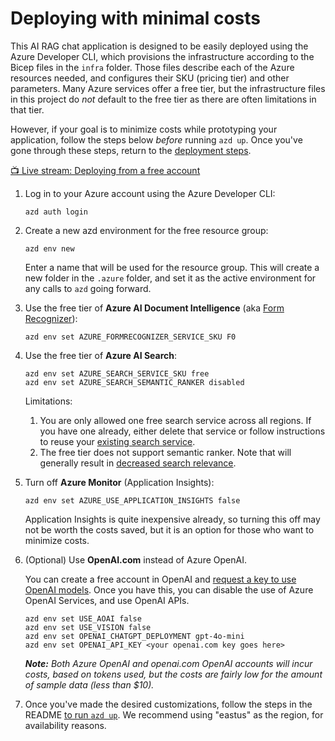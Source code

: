 # Deploying with minimal costs

This AI RAG chat application is designed to be easily deployed using the Azure Developer CLI, which provisions the infrastructure according to the Bicep files in the `infra` folder. Those files describe each of the Azure resources needed, and configures their SKU (pricing tier) and other parameters. Many Azure services offer a free tier, but the infrastructure files in this project do *not* default to the free tier as there are often limitations in that tier.

However, if your goal is to minimize costs while prototyping your application, follow the steps below *before* running `azd up`. Once you've gone through these steps, return to the [deployment steps](../README.md#deployment).

[📺 Live stream: Deploying from a free account]()

1. Log in to your Azure account using the Azure Developer CLI:

    ```shell
    azd auth login
    ```

1. Create a new azd environment for the free resource group:

    ```shell
    azd env new
    ```

    Enter a name that will be used for the resource group.
    This will create a new folder in the `.azure` folder, and set it as the active environment for any calls to `azd` going forward.

1. Use the free tier of **Azure AI Document Intelligence** (aka [Form Recognizer](https://learn.microsoft.com/en-us/azure/ai-services/document-intelligence/overview?view=doc-intel-4.0.0)):

    ```shell
    azd env set AZURE_FORMRECOGNIZER_SERVICE_SKU F0
    ```

1. Use the free tier of **Azure AI Search**:

    ```shell
    azd env set AZURE_SEARCH_SERVICE_SKU free
    azd env set AZURE_SEARCH_SEMANTIC_RANKER disabled
    ```

    Limitations:
    1. You are only allowed one free search service across all regions.
    If you have one already, either delete that service or follow instructions to
    reuse your [existing search service](../README.md#use-existing-resources).
    2. The free tier does not support semantic ranker. Note that will generally result in [decreased search relevance](https://techcommunity.microsoft.com/t5/ai-azure-ai-services-blog/azure-ai-search-outperforming-vector-search-with-hybrid/ba-p/3929167).

1. Turn off **Azure Monitor** (Application Insights):

    ```shell
    azd env set AZURE_USE_APPLICATION_INSIGHTS false
    ```

    Application Insights is quite inexpensive already, so turning this off may not be worth the costs saved, but it is an option for those who want to minimize costs.

1. (Optional) Use **OpenAI.com** instead of Azure OpenAI.

    You can create a free account in OpenAI and [request a key to use OpenAI models](https://platform.openai.com/docs/quickstart/create-and-export-an-api-key). Once you have this, you can disable the use of Azure OpenAI Services, and use OpenAI APIs.

    ```shell
    azd env set USE_AOAI false
    azd env set USE_VISION false
    azd env set OPENAI_CHATGPT_DEPLOYMENT gpt-4o-mini
    azd env set OPENAI_API_KEY <your openai.com key goes here>    
    ```

    ***Note:** Both Azure OpenAI and openai.com OpenAI accounts will incur costs, based on tokens used, but the costs are fairly low for the amount of sample data (less than $10).*

1. Once you've made the desired customizations, follow the steps in the README [to run `azd up`](../README.md#deploying-from-scratch). We recommend using "eastus" as the region, for availability reasons.
